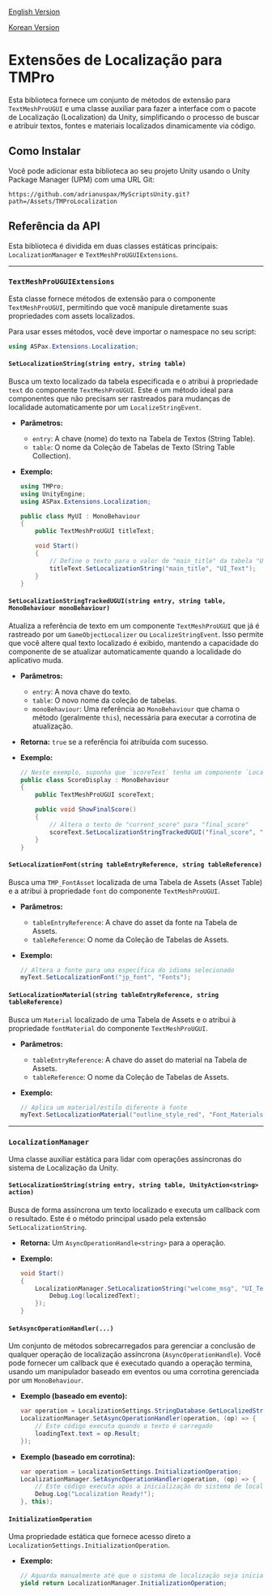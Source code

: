 [English Version](./Documentation~/README.en-US.md)

[Korean Version](./Documentation~/README.ko-KR.md)

# Extensões de Localização para TMPro

Esta biblioteca fornece um conjunto de métodos de extensão para `TextMeshProUGUI` e uma classe auxiliar para fazer a interface com o pacote de Localização (Localization) da Unity, simplificando o processo de buscar e atribuir textos, fontes e materiais localizados dinamicamente via código.

## Como Instalar

Você pode adicionar esta biblioteca ao seu projeto Unity usando o Unity Package Manager (UPM) com uma URL Git:

```
https://github.com/adrianuspax/MyScriptsUnity.git?path=/Assets/TMProLocalization
```

## Referência da API

Esta biblioteca é dividida em duas classes estáticas principais: `LocalizationManager` e `TextMeshProUGUIExtensions`.

---

### `TextMeshProUGUIExtensions`

Esta classe fornece métodos de extensão para o componente `TextMeshProUGUI`, permitindo que você manipule diretamente suas propriedades com assets localizados.

Para usar esses métodos, você deve importar o namespace no seu script:
```csharp
using ASPax.Extensions.Localization;
```

#### **`SetLocalizationString(string entry, string table)`**
Busca um texto localizado da tabela especificada e o atribui à propriedade `text` do componente `TextMeshProUGUI`. Este é um método ideal para componentes que não precisam ser rastreados para mudanças de localidade automaticamente por um `LocalizeStringEvent`.

*   **Parâmetros:**
    *   `entry`: A chave (nome) do texto na Tabela de Textos (String Table).
    *   `table`: O nome da Coleção de Tabelas de Texto (String Table Collection).

*   **Exemplo:**
    ```csharp
    using TMPro;
    using UnityEngine;
    using ASPax.Extensions.Localization;

    public class MyUI : MonoBehaviour
    {
        public TextMeshProUGUI titleText;

        void Start()
        {
            // Define o texto para o valor de "main_title" da tabela "UI_Text"
            titleText.SetLocalizationString("main_title", "UI_Text");
        }
    }
    ```

#### **`SetLocalizationStringTrackedUGUI(string entry, string table, MonoBehaviour monoBehaviour)`**
Atualiza a referência de texto em um componente `TextMeshProUGUI` que já é rastreado por um `GameObjectLocalizer` ou `LocalizeStringEvent`. Isso permite que você altere qual texto localizado é exibido, mantendo a capacidade do componente de se atualizar automaticamente quando a localidade do aplicativo muda.

*   **Parâmetros:**
    *   `entry`: A nova chave do texto.
    *   `table`: O novo nome da coleção de tabelas.
    *   `monoBehaviour`: Uma referência ao `MonoBehaviour` que chama o método (geralmente `this`), necessária para executar a corrotina de atualização.

*   **Retorna:** `true` se a referência foi atribuída com sucesso.

*   **Exemplo:**
    ```csharp
    // Neste exemplo, suponha que `scoreText` tenha um componente `LocalizeStringEvent`.
    public class ScoreDisplay : MonoBehaviour
    {
        public TextMeshProUGUI scoreText;

        public void ShowFinalScore()
        {
            // Altera o texto de "current_score" para "final_score"
            scoreText.SetLocalizationStringTrackedUGUI("final_score", "UI_Text", this);
        }
    }
    ```

#### **`SetLocalizationFont(string tableEntryReference, string tableReference)`**
Busca uma `TMP_FontAsset` localizada de uma Tabela de Assets (Asset Table) e a atribui à propriedade `font` do componente `TextMeshProUGUI`.

*   **Parâmetros:**
    *   `tableEntryReference`: A chave do asset da fonte na Tabela de Assets.
    *   `tableReference`: O nome da Coleção de Tabelas de Assets.

*   **Exemplo:**
    ```csharp
    // Altera a fonte para uma específica do idioma selecionado
    myText.SetLocalizationFont("jp_font", "Fonts");
    ```

#### **`SetLocalizationMaterial(string tableEntryReference, string tableReference)`**
Busca um `Material` localizado de uma Tabela de Assets e o atribui à propriedade `fontMaterial` do componente `TextMeshProUGUI`.

*   **Parâmetros:**
    *   `tableEntryReference`: A chave do asset do material na Tabela de Assets.
    *   `tableReference`: O nome da Coleção de Tabelas de Assets.

*   **Exemplo:**
    ```csharp
    // Aplica um material/estilo diferente à fonte
    myText.SetLocalizationMaterial("outline_style_red", "Font_Materials");
    ```

---

### `LocalizationManager`

Uma classe auxiliar estática para lidar com operações assíncronas do sistema de Localização da Unity.

#### **`SetLocalizationString(string entry, string table, UnityAction<string> action)`**
Busca de forma assíncrona um texto localizado e executa um callback com o resultado. Este é o método principal usado pela extensão `SetLocalizationString`.

*   **Retorna:** Um `AsyncOperationHandle<string>` para a operação.

*   **Exemplo:**
    ```csharp
    void Start()
    {
        LocalizationManager.SetLocalizationString("welcome_msg", "UI_Text", (localizedText) => {
            Debug.Log(localizedText);
        });
    }
    ```

#### **`SetAsyncOperationHandler(...)`**
Um conjunto de métodos sobrecarregados para gerenciar a conclusão de qualquer operação de localização assíncrona (`AsyncOperationHandle`). Você pode fornecer um callback que é executado quando a operação termina, usando um manipulador baseado em eventos ou uma corrotina gerenciada por um `MonoBehaviour`.

*   **Exemplo (baseado em evento):**
    ```csharp
    var operation = LocalizationSettings.StringDatabase.GetLocalizedStringAsync("UI_Text", "loading");
    LocalizationManager.SetAsyncOperationHandler(operation, (op) => {
        // Este código executa quando o texto é carregado
        loadingText.text = op.Result;
    });
    ```

*   **Exemplo (baseado em corrotina):**
    ```csharp
    var operation = LocalizationSettings.InitializationOperation;
    LocalizationManager.SetAsyncOperationHandler(operation, (op) => {
        // Este código executa após a inicialização do sistema de localização
        Debug.Log("Localization Ready!");
    }, this);
    ```

#### **`InitializationOperation`**
Uma propriedade estática que fornece acesso direto a `LocalizationSettings.InitializationOperation`.

*   **Exemplo:**
    ```csharp
    // Aguarda manualmente até que o sistema de localização seja inicializado
    yield return LocalizationManager.InitializationOperation;
    ```

